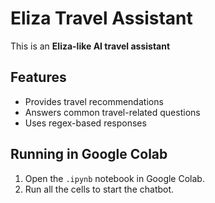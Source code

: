 # Eliza Travel Assistant

This is an **Eliza-like AI travel assistant** 

## Features
- Provides travel recommendations
- Answers common travel-related questions
- Uses regex-based responses

## Running in Google Colab
1. Open the `.ipynb` notebook in Google Colab.
2. Run all the cells to start the chatbot.

